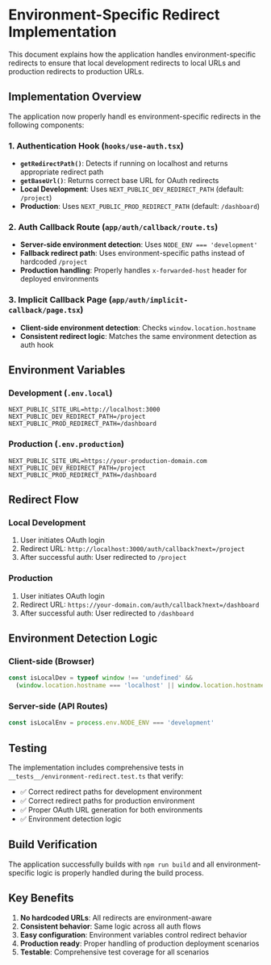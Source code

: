 # Environment-Specific Redirect Implementation

This document explains how the application handles environment-specific redirects to ensure that local development redirects to local URLs and production redirects to production URLs.

## Implementation Overview

The application now properly handl  es environment-specific redirects in the following components:

### 1. Authentication Hook (`hooks/use-auth.tsx`)

- **`getRedirectPath()`**: Detects if running on localhost and returns appropriate redirect path
- **`getBaseUrl()`**: Returns correct base URL for OAuth redirects
- **Local Development**: Uses `NEXT_PUBLIC_DEV_REDIRECT_PATH` (default: `/project`)
- **Production**: Uses `NEXT_PUBLIC_PROD_REDIRECT_PATH` (default: `/dashboard`)

### 2. Auth Callback Route (`app/auth/callback/route.ts`)

- **Server-side environment detection**: Uses `NODE_ENV === 'development'`
- **Fallback redirect path**: Uses environment-specific paths instead of hardcoded `/project`
- **Production handling**: Properly handles `x-forwarded-host` header for deployed environments

### 3. Implicit Callback Page (`app/auth/implicit-callback/page.tsx`)

- **Client-side environment detection**: Checks `window.location.hostname`
- **Consistent redirect logic**: Matches the same environment detection as auth hook

## Environment Variables

### Development (`.env.local`)
```env
NEXT_PUBLIC_SITE_URL=http://localhost:3000
NEXT_PUBLIC_DEV_REDIRECT_PATH=/project
NEXT_PUBLIC_PROD_REDIRECT_PATH=/dashboard
```

### Production (`.env.production`)
```env
NEXT_PUBLIC_SITE_URL=https://your-production-domain.com
NEXT_PUBLIC_DEV_REDIRECT_PATH=/project
NEXT_PUBLIC_PROD_REDIRECT_PATH=/dashboard
```

## Redirect Flow

### Local Development
1. User initiates OAuth login
2. Redirect URL: `http://localhost:3000/auth/callback?next=/project`
3. After successful auth: User redirected to `/project`

### Production
1. User initiates OAuth login
2. Redirect URL: `https://your-domain.com/auth/callback?next=/dashboard`
3. After successful auth: User redirected to `/dashboard`

## Environment Detection Logic

### Client-side (Browser)
```typescript
const isLocalDev = typeof window !== 'undefined' && 
  (window.location.hostname === 'localhost' || window.location.hostname === '127.0.0.1')
```

### Server-side (API Routes)
```typescript
const isLocalEnv = process.env.NODE_ENV === 'development'
```

## Testing

The implementation includes comprehensive tests in `__tests__/environment-redirect.test.ts` that verify:

- ✅ Correct redirect paths for development environment
- ✅ Correct redirect paths for production environment
- ✅ Proper OAuth URL generation for both environments
- ✅ Environment detection logic

## Build Verification

The application successfully builds with `npm run build` and all environment-specific logic is properly handled during the build process.

## Key Benefits

1. **No hardcoded URLs**: All redirects are environment-aware
2. **Consistent behavior**: Same logic across all auth flows
3. **Easy configuration**: Environment variables control redirect behavior
4. **Production ready**: Proper handling of production deployment scenarios
5. **Testable**: Comprehensive test coverage for all scenarios